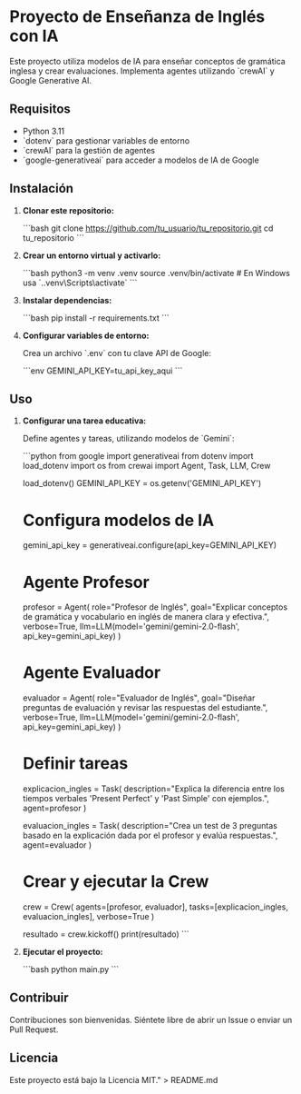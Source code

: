 # Proyecto de Enseñanza de Inglés con IA

Este proyecto utiliza modelos de IA para enseñar conceptos de gramática inglesa y crear evaluaciones. Implementa agentes utilizando \`crewAI\` y Google Generative AI.

## Requisitos

- Python 3.11
- \`dotenv\` para gestionar variables de entorno
- \`crewAI\` para la gestión de agentes
- \`google-generativeai\` para acceder a modelos de IA de Google

## Instalación

1. **Clonar este repositorio:**

   \`\`\`bash
   git clone https://github.com/tu_usuario/tu_repositorio.git
   cd tu_repositorio
   \`\`\`

2. **Crear un entorno virtual y activarlo:**

   \`\`\`bash
   python3 -m venv .venv
   source .venv/bin/activate  # En Windows usa \`.\.venv\Scripts\activate\`
   \`\`\`

3. **Instalar dependencias:**

   \`\`\`bash
   pip install -r requirements.txt
   \`\`\`

4. **Configurar variables de entorno:**

   Crea un archivo \`.env\` con tu clave API de Google:

   \`\`\`env
   GEMINI_API_KEY=tu_api_key_aqui
   \`\`\`

## Uso

1. **Configurar una tarea educativa:**

   Define agentes y tareas, utilizando modelos de \`Gemini\`:

   \`\`\`python
   from google import generativeai
   from dotenv import load_dotenv
   import os
   from crewai import Agent, Task, LLM, Crew

   load_dotenv()
   GEMINI_API_KEY = os.getenv('GEMINI_API_KEY')

   # Configura modelos de IA
   gemini_api_key = generativeai.configure(api_key=GEMINI_API_KEY)

   # Agente Profesor
   profesor = Agent(
       role=\"Profesor de Inglés\",
       goal=\"Explicar conceptos de gramática y vocabulario en inglés de manera clara y efectiva.\",
       verbose=True,
       llm=LLM(model='gemini/gemini-2.0-flash', api_key=gemini_api_key)
   )

   # Agente Evaluador
   evaluador = Agent(
       role=\"Evaluador de Inglés\",
       goal=\"Diseñar preguntas de evaluación y revisar las respuestas del estudiante.\",
       verbose=True,
       llm=LLM(model='gemini/gemini-2.0-flash', api_key=gemini_api_key)
   )

   # Definir tareas
   explicacion_ingles = Task(
       description=\"Explica la diferencia entre los tiempos verbales 'Present Perfect' y 'Past Simple' con ejemplos.\",
       agent=profesor
   )

   evaluacion_ingles = Task(
       description=\"Crea un test de 3 preguntas basado en la explicación dada por el profesor y evalúa respuestas.\",
       agent=evaluador
   )

   # Crear y ejecutar la Crew
   crew = Crew(
       agents=[profesor, evaluador],
       tasks=[explicacion_ingles, evaluacion_ingles],
       verbose=True
   )

   resultado = crew.kickoff()
   print(resultado)
   \`\`\`

2. **Ejecutar el proyecto:**

   \`\`\`bash
   python main.py
   \`\`\`

## Contribuir

Contribuciones son bienvenidas. Siéntete libre de abrir un Issue o enviar un Pull Request.

## Licencia

Este proyecto está bajo la Licencia MIT." > README.md